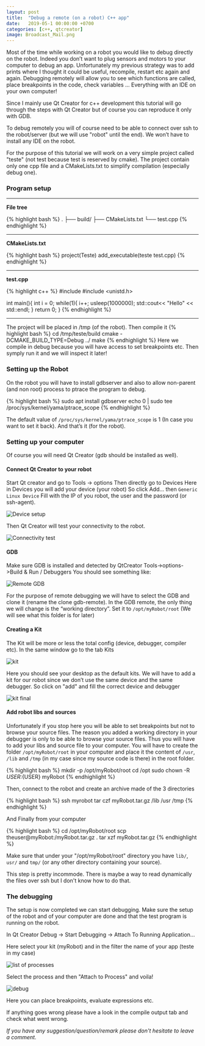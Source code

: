```yaml
---
layout: post
title:  "Debug a remote (on a robot) C++ app"
date:   2019-05-1 00:00:00 +0700
categories: [c++, qtcreator]
image: Broadcast_Mail.png
---
```


Most of the time while working on a robot you would like to debug directly on the robot. Indeed you don’t want to plug sensors and motors to your computer to debug an app.
Unfortunately my previous strategy was to add prints where I thought it could be useful, recompile, restart etc again and again.
Debugging remotely will allow you to see which functions are called, place breakpoints in the code, check variables ... Everything with an IDE on your own computer!

Since I mainly use Qt Creator for c++ development this tutorial will go through the steps with Qt Creator but of course you can reproduce it only with GDB.

To debug remotely you will of course need to be able to connect over ssh to the robot/server (but we will use "robot" until the end). We won’t have to install any IDE on the robot.

For the purpose of this tutorial we will work on a very simple project called "teste" (not test because test is reserved by cmake). The project contain only one cpp file and a CMakeLists.txt to simplify compilation (especially debug one).

### Program setup
-----

**File tree**

{% highlight bash %}
.
├── build/
├── CMakeLists.txt
└── test.cpp
{% endhighlight %}

-----

**CMakeLists.txt**

{% highlight bash %}
project(Teste)
add_executable(teste test.cpp)
{% endhighlight %}

-----

**test.cpp**

{% highlight c++ %}
#include <iostream>
#include <unistd.h>

int main(){
  int i = 0;
  while(1){
     i++;
     usleep(1000000);
     std::cout<< "Hello" << std::endl;
  }
return 0;
}
{% endhighlight %}

-----
The project will be placed in /tmp (of the robot).
Then compile it
{% highlight bash %}
cd /tmp/teste/build
cmake -DCMAKE_BUILD_TYPE=Debug ../ 
make
{% endhighlight %}
Here we compile in debug because you will have access to set breakpoints etc.
Then symply run it and we will inspect it later!

### Setting up the Robot
On the robot you will have to install gdbserver and also to allow non-parent (and non root) process to ptrace the program to debug.

{% highlight bash %}
sudo apt install gdbserver
echo 0 | sudo tee /proc/sys/kernel/yama/ptrace_scope
{% endhighlight %}

The default value of `/proc/sys/kernel/yama/ptrace_scope` is 1 (In case you want to set it back).
And that’s it (for the robot).

### Setting up your computer

Of course you will need Qt Creator (gdb should be installed as well).

#### Connect Qt Creator to your robot
Start Qt creator and go to Tools -> options
Then directly go to Devices
Here in Devices you will add your device (your robot)
So click Add… then `Generic Linux Device`
Fill with the IP of you robot, the user and the password (or ssh-agent).

![Device setup](/static/img/posts/Debug_a_remote_Cpp_app/device_setup.png "Device setup")

Then Qt Creator will test your connectivity to the robot.

![Connectivity test](/static/img/posts/Debug_a_remote_Cpp_app/connectivity_test.png "Connectivity test")

#### GDB
Make sure GDB is installed and detected by QtCreator
Tools->options->Build & Run / Debuggers
You should see something like:

![Remote GDB](/static/img/posts/Debug_a_remote_Cpp_app/remote_gdb.png "Remote GDB")

For the purpose of remote debugging we will have to select the GDB and clone it (rename the clone gdb-remote).
In the GDB remote, the only thing we will change is the “working directory”. Set it to `/opt/myRobot/root` (We will see what this folder is for later)

#### Creating a Kit
The Kit will be more or less the total config (device, debugger, compiler etc).
In the same window go to the tab Kits

![kit](/static/img/posts/Debug_a_remote_Cpp_app/kit.png "Kit")

Here you should see your desktop as the default kits. We will have to add a kit for our robot since we don’t use the same device and the same debugger.
So click on "add" and fill the correct device and debugger

![kit final](/static/img/posts/Debug_a_remote_Cpp_app/kit_final.png "kit final")

#### Add robot libs and sources
Unfortunately if you stop here you will be able to set breakpoints but not to browse your source files. The reason you added a working directory in your debugger is only to be able to browse your source files. Thus you will have to add your libs and source file to your computer. You will have to create the folder `/opt/myRobot/root` in your computer and place it the content of `/usr`,  `/lib` and `/tmp` (in my case since my source code is there) in the root folder.

{% highlight bash %}
mkdir -p /opt/myRobot/root
cd /opt
sudo chown -R ${USER}:${USER} myRobot
{% endhighlight %}

Then, connect to the robot and create an archive made of the 3 directories

{% highlight bash %}
ssh myrobot
tar czf myRobot.tar.gz /lib /usr /tmp
{% endhighlight %}

And Finally from your computer

{% highlight bash %}
cd /opt/myRobot/root
scp theuser@myRobot:/myRobot.tar.gz .
tar xzf myRobot.tar.gz
{% endhighlight %}

Make sure that under your "/opt/myRobot/root" directory you have `lib/`, `usr/` and `tmp/` (or any other directory containing your source).

This step is pretty incommode. There is maybe a way to read dynamically the files over ssh but I don't know how to do that.

### The debugging
The setup is now completed we can start debugging.
Make sure the setup of the robot and of your computer are done and that the test program is running on the robot.

In Qt Creator Debug -> Start Debugging -> Attach To Running Application…

Here select your kit (myRobot) and in the filter the name of your app (teste in my case)

![list of processes](/static/img/posts/Debug_a_remote_Cpp_app/list_of_processes.png "list of processes")

Select the process and then "Attach to Process" and voila!

![debug](/static/img/posts/Debug_a_remote_Cpp_app/debug.png "debug")

Here you can place breakpoints, evaluate expressions etc.

If anything goes wrong please have a look in the compile output tab and check what went wrong.


_If you have any suggestion/question/remark please don't hesitate to leave a comment._
